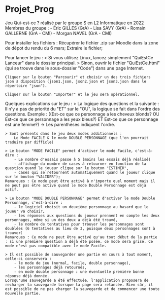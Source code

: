 # Projet_Prog
Jeu Qui-est-ce ? réalisé par le groupe S en L2 Informatique en 2022
Membres du groupe :
    - Éric GILLES (GrA)
    - Lisa SAVY (GrA)
    - Romain GALLERNE (GrA - CMI)
    - Morgan NAVEL (GrA - CMI)

Pour installer les fichiers :
    Récupérer le fichier .zip sur Moodle dans la zone de dépot du rendu du 6 mars;
    Extraire le fichier;

Pour lancer le jeu : 
    >   Si vous utilisez Linux, lancez simplement "QuiEstCe Lanceur" dans le dossier principal.
    >   Sinon, ouvrir le fichier "QuiEstCe.html" (qui se trouve dans le sous-dossier "Code") dans une page Internet.
        
    Cliquer sur le bouton "Parcourir" et choisir un des trois fichiers json à disposition (json1.json, json2.json et json3.json dans le répertoire "json").
    
    Cliquer sur le bouton "Importer" et le jeu sera opérationnel.

Quelques explications sur le jeu : 
    >   La logique des questions et la suivante :
        Il n'y a pas de priorité du "ET" sur le "OU", la logique se fait dans l'ordre des questions.
        Exemple : ((Est-ce que ce personnage a les cheveux blonds? OU Est-ce que ce personnage a les yeux bleus?) ET Est-ce que ce personnage est une femme?)
            -> Les parenthèses indiquent l'ordre.

    > Sont présents dans le jeu deux modes additionnels :
        Le Mode FACILE & le mode DOUBLE PERSONNAGE (que l'on pourrait traduire par difficle)

    > Le bouton "MODE FACILE" permet d'activer le mode Facile, c'est-à-dire :
        - Le nombre d'essais passe à 5 (moins les essais déjà réalisé)
        - affichage du nombre de cases à retourner en fonction de la question quand le joueur clique sur le bouton "ESTIMER",
        - cases qui se retournent automatiquement quand le joueur clique sur le bouton "VALIDER");
    Remarques : Ce mode peut être activé à n'importe quel moment mais il ne peut pas être activé quand le mode Double Personnage est déjà actif.

    > Le bouton "MODE DOUBLE PERSONNAGE" permet d'activer le mode Double Personnage, c'est-à-dire : 
        - le logiciel choisit un deuxième personnage au hasard que le joueur va choisir,
        - les réponses aux questions du joueur prennent en compte les deux personnages, même si un des deux a déjà été trouvé,
        - le nombre de tentatives pour trouver les personnages sont doublées (6 tentatives au lieu de 3, puisque deux personnages sont à trouver)
    Remarques : Ce mode ne peut être activé qu'au tout début de la partie : si une première question a déjà été posée, ce mode sera grisé. Ce mode n'est pas compatible avec le mode Facile.

    > Il est possible de sauvegarder une partie en cours à tout moment, celle-ci conservera :
        - le mode de jeu (normal, facile, double personnage),
        - les personnages déjà retournés,
        - en mode double personnage : une éventuelle première bonne réponse déjà donnée.
    Lorsqu'une sauvegarde a été effectuée, l'application proposera de recharger la sauvegarde lorsque la page sera relancée. Bien sûr, il est possible de ne pas charger la sauvegarde et de commencer une toute nouvelle partie.